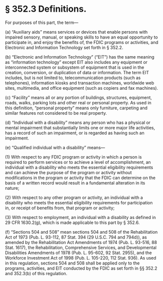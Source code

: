 # § 352.3   Definitions.

For purposes of this part, the term—


(a) “Auxiliary aids” means services or devices that enable persons with impaired sensory, manual, or speaking skills to have an equal opportunity to participate in, and enjoy the benefits of, the FDIC programs or activities, and Electronic and Information Technology set forth in § 352.2.


(b) “Electronic and Information Technology” (“EIT”) has the same meaning as “information technology” except EIT also includes any equipment or interconnected system or subsystem of equipment that is used in the creation, conversion, or duplication of data or information. The term EIT includes, but is not limited to, telecommunication products (such as telephones), information kiosks and transaction machines, worldwide web sites, multimedia, and office equipment (such as copiers and fax machines).


(c) “Facility” means all or any portion of buildings, structures, equipment, roads, walks, parking lots and other real or personal property. As used in this definition, “personal property” means only furniture, carpeting and similar features not considered to be real property.


(d) “Individual with a disability” means any person who has a physical or mental impairment that substantially limits one or more major life activities, has a record of such an impairment, or is regarded as having such an impairment.


(e) “Qualified individual with a disability” means—


(1) With respect to any FDIC program or activity in which a person is required to perform services or to achieve a level of accomplishment, an individual with a disability who meets the essential eligibility requirements and can achieve the purpose of the program or activity without modifications in the program or activity that the FDIC can determine on the basis of a written record would result in a fundamental alteration in its nature;


(2) With respect to any other program or activity, an individual with a disability who meets the essential eligibility requirements for participation in, or receipt of benefits from, that program or activity;


(3) With respect to employment, an individual with a disability as defined in 29 CFR 1630.2(g), which is made applicable to this part by § 352.6.


(f) “Sections 504 and 508” mean sections 504 and 508 of the Rehabilitation Act of 1973 (Pub. L. 93-112, 87 Stat. 394 (29 U.S.C. 794 and 794d)), as amended by the Rehabilitation Act Amendments of 1974 (Pub. L. 93-516, 88 Stat. 1617), the Rehabilitation, Comprehensive Services, and Developmental Disabilities Amendments of 1978 (Pub. L. 95-602, 92 Stat. 2955), and the Workforce Investment Act of 1998 (Pub. L. 105-220, 112 Stat. 936). As used in this regulation, sections 504 and 508 shall be applied only to the programs, activities, and EIT conducted by the FDIC as set forth in §§ 352.2 and 352.3(b) of this regulation.




